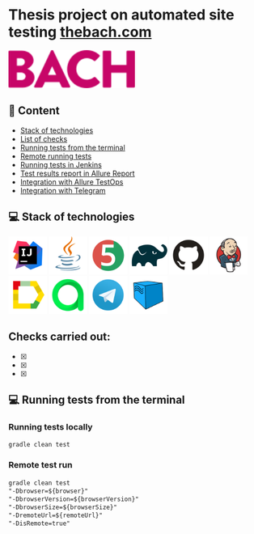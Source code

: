 <h1>Thesis project on automated site testing <a                                   href="https://www.thebach.com/">thebach.com</a></h1>

<img src="media/logo/Logo_png.svg" width="250">

## :bookmark_tabs: Content 
- <a href="#tools">Stack of technologies</a>
- <a href="#tests">List of checks</a>
- <a href="#run">Running tests from the terminal</a>
- <a href="#remote">Remote running tests</a>
- <a href="#jenkins-report">Running tests in Jenkins</a>
- <a href="#allure-report">Test results report in Allure Report</a>
- <a href="#allure-testops">Integration with Allure TestOps</a>
- <a href="#telegram">Integration with Telegram</a>

<a id="tools"></a>
## :computer: Stack of technologies
<code><img width="15%" title="IntelliJ IDEA" src="media/logo/Idea.svg"></code>
<code><img width="15%" title="Java" src="media/logo/Java.svg"></code>
<code><img width="15%" title="Junit5" src="media/logo/Junit5.svg"></code>
<code><img width="15%" title="Gradle" src="media/logo/Gradle.svg"></code>
<code><img width="15%" title="GitHub" src="media/logo/GitHub.svg"></code>
<code><img width="15%" title="Jenkins" src="media/logo/Jenkins.svg"></code>
<code><img width="15%" title="Allure Report" src="media/logo/Allure.svg"></code>
<code><img width="15%" title="Allure TestOps" src="media/logo/Allure_TO.svg"></code>
<code><img width="15%" title="Telegram" src="media/logo/Telegram.svg"></code>
<code><img width="15%" title="Selenoid" src="media/logo/Selenoid.svg"></code>
</p>

## Checks carried out:

- [x] 
- [x] 
- [x]

 
 <a id="console"></a>
## :computer: Running tests from the terminal
### Running tests locally

```
gradle clean test 
```

### Remote test run

```
gradle clean test 
"-Dbrowser=${browser}" 
"-DbrowserVersion=${browserVersion}" 
"-DbrowserSize=${browserSize}" 
"-DremoteUrl=${remoteUrl}"
"-DisRemote=true"
```



